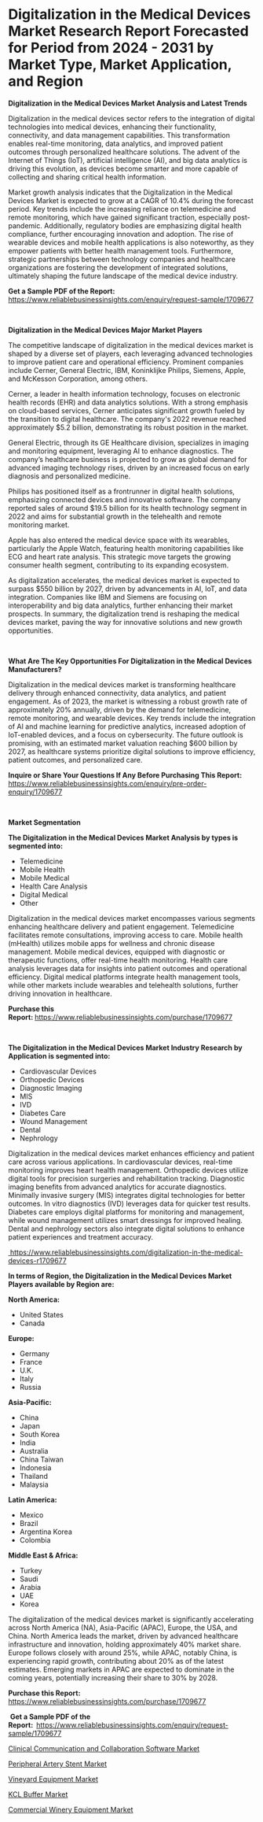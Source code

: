 <p><h1>Digitalization in the Medical Devices Market Research Report Forecasted for Period from 2024 -  2031 by Market Type, Market Application, and Region</h1></p><p><strong>Digitalization in the Medical Devices Market Analysis and Latest Trends</strong></p>
<p><p>Digitalization in the medical devices sector refers to the integration of digital technologies into medical devices, enhancing their functionality, connectivity, and data management capabilities. This transformation enables real-time monitoring, data analytics, and improved patient outcomes through personalized healthcare solutions. The advent of the Internet of Things (IoT), artificial intelligence (AI), and big data analytics is driving this evolution, as devices become smarter and more capable of collecting and sharing critical health information.</p><p>Market growth analysis indicates that the Digitalization in the Medical Devices Market is expected to grow at a CAGR of 10.4% during the forecast period. Key trends include the increasing reliance on telemedicine and remote monitoring, which have gained significant traction, especially post-pandemic. Additionally, regulatory bodies are emphasizing digital health compliance, further encouraging innovation and adoption. The rise of wearable devices and mobile health applications is also noteworthy, as they empower patients with better health management tools. Furthermore, strategic partnerships between technology companies and healthcare organizations are fostering the development of integrated solutions, ultimately shaping the future landscape of the medical device industry.</p></p>
<p><strong>Get a Sample PDF of the Report:&nbsp;</strong> <a href="https://www.reliablebusinessinsights.com/enquiry/request-sample/1709677?utm_campaign=96&utm_medium=2&utm_source=Github&utm_content=ia&utm_term=21102024&utm_id=digitalization-in-the-medical-devices">https://www.reliablebusinessinsights.com/enquiry/request-sample/1709677</a></p>
<p>&nbsp;</p>
<p><strong>Digitalization in the Medical Devices Major Market Players</strong></p>
<p><p>The competitive landscape of digitalization in the medical devices market is shaped by a diverse set of players, each leveraging advanced technologies to improve patient care and operational efficiency. Prominent companies include Cerner, General Electric, IBM, Koninklijke Philips, Siemens, Apple, and McKesson Corporation, among others.</p><p>Cerner, a leader in health information technology, focuses on electronic health records (EHR) and data analytics solutions. With a strong emphasis on cloud-based services, Cerner anticipates significant growth fueled by the transition to digital healthcare. The company's 2022 revenue reached approximately $5.2 billion, demonstrating its robust position in the market.</p><p>General Electric, through its GE Healthcare division, specializes in imaging and monitoring equipment, leveraging AI to enhance diagnostics. The company’s healthcare business is projected to grow as global demand for advanced imaging technology rises, driven by an increased focus on early diagnosis and personalized medicine.</p><p>Philips has positioned itself as a frontrunner in digital health solutions, emphasizing connected devices and innovative software. The company reported sales of around $19.5 billion for its health technology segment in 2022 and aims for substantial growth in the telehealth and remote monitoring market.</p><p>Apple has also entered the medical device space with its wearables, particularly the Apple Watch, featuring health monitoring capabilities like ECG and heart rate analysis. This strategic move targets the growing consumer health segment, contributing to its expanding ecosystem.</p><p>As digitalization accelerates, the medical devices market is expected to surpass $550 billion by 2027, driven by advancements in AI, IoT, and data integration. Companies like IBM and Siemens are focusing on interoperability and big data analytics, further enhancing their market prospects. In summary, the digitalization trend is reshaping the medical devices market, paving the way for innovative solutions and new growth opportunities.</p></p>
<p>&nbsp;</p>
<p><strong>What Are The Key Opportunities For Digitalization in the Medical Devices Manufacturers?</strong></p>
<p><p>Digitalization in the medical devices market is transforming healthcare delivery through enhanced connectivity, data analytics, and patient engagement. As of 2023, the market is witnessing a robust growth rate of approximately 20% annually, driven by the demand for telemedicine, remote monitoring, and wearable devices. Key trends include the integration of AI and machine learning for predictive analytics, increased adoption of IoT-enabled devices, and a focus on cybersecurity. The future outlook is promising, with an estimated market valuation reaching $600 billion by 2027, as healthcare systems prioritize digital solutions to improve efficiency, patient outcomes, and personalized care.</p></p>
<p><strong>Inquire or Share Your Questions If Any Before Purchasing This Report:</strong> <a href="https://www.reliablebusinessinsights.com/enquiry/pre-order-enquiry/1709677?utm_campaign=96&utm_medium=2&utm_source=Github&utm_content=ia&utm_term=21102024&utm_id=digitalization-in-the-medical-devices">https://www.reliablebusinessinsights.com/enquiry/pre-order-enquiry/1709677</a></p>
<p>&nbsp;</p>
<p><strong>Market Segmentation</strong></p>
<p><strong>The Digitalization in the Medical Devices Market Analysis by types is segmented into:</strong></p>
<p><ul><li>Telemedicine</li><li>Mobile Health</li><li>Mobile Medical</li><li>Health Care Analysis</li><li>Digital Medical</li><li>Other</li></ul></p>
<p><p>Digitalization in the medical devices market encompasses various segments enhancing healthcare delivery and patient engagement. Telemedicine facilitates remote consultations, improving access to care. Mobile health (mHealth) utilizes mobile apps for wellness and chronic disease management. Mobile medical devices, equipped with diagnostic or therapeutic functions, offer real-time health monitoring. Health care analysis leverages data for insights into patient outcomes and operational efficiency. Digital medical platforms integrate health management tools, while other markets include wearables and telehealth solutions, further driving innovation in healthcare.</p></p>
<p><strong>Purchase this Report:&nbsp;</strong><a href="https://www.reliablebusinessinsights.com/purchase/1709677?utm_campaign=96&utm_medium=2&utm_source=Github&utm_content=ia&utm_term=21102024&utm_id=digitalization-in-the-medical-devices">https://www.reliablebusinessinsights.com/purchase/1709677</a></p>
<p>&nbsp;</p>
<p><strong>The Digitalization in the Medical Devices Market Industry Research by Application is segmented into:</strong></p>
<p><ul><li>Cardiovascular Devices</li><li>Orthopedic Devices</li><li>Diagnostic Imaging</li><li>MIS</li><li>IVD</li><li>Diabetes Care</li><li>Wound Management</li><li>Dental</li><li>Nephrology</li></ul></p>
<p><p>Digitalization in the medical devices market enhances efficiency and patient care across various applications. In cardiovascular devices, real-time monitoring improves heart health management. Orthopedic devices utilize digital tools for precision surgeries and rehabilitation tracking. Diagnostic imaging benefits from advanced analytics for accurate diagnostics. Minimally invasive surgery (MIS) integrates digital technologies for better outcomes. In vitro diagnostics (IVD) leverages data for quicker test results. Diabetes care employs digital platforms for monitoring and management, while wound management utilizes smart dressings for improved healing. Dental and nephrology sectors also integrate digital solutions to enhance patient experiences and treatment accuracy.</p></p>
<p><a href="https://www.reliablebusinessinsights.com/digitalization-in-the-medical-devices-r1709677?utm_campaign=96&utm_medium=2&utm_source=Github&utm_content=ia&utm_term=21102024&utm_id=digitalization-in-the-medical-devices">&nbsp;https://www.reliablebusinessinsights.com/digitalization-in-the-medical-devices-r1709677</a></p>
<p><strong>In terms of Region, the Digitalization in the Medical Devices Market Players available by Region are:</strong></p>
<p>
    <p> <strong> North America: </strong>
        <ul>
            <li>United States</li>
            <li>Canada</li>
        </ul>
        </p> 
    <p> <strong> Europe: </strong>
        <ul>
            <li>Germany</li>
            <li>France</li>
            <li>U.K.</li>
            <li>Italy</li>
            <li>Russia</li>
        </ul>
        </p> 
    <p> <strong> Asia-Pacific: </strong>
        <ul>
            <li>China</li>
            <li>Japan</li>
            <li>South Korea</li>
            <li>India</li>
            <li>Australia</li>
            <li>China Taiwan</li>
            <li>Indonesia</li>
            <li>Thailand</li>
            <li>Malaysia</li>
        </ul>
        </p> 
    <p> <strong> Latin America: </strong>
        <ul>
            <li>Mexico</li>
            <li>Brazil</li>
            <li>Argentina Korea</li>
            <li>Colombia</li>
        </ul>
        </p> 
    <p> <strong> Middle East & Africa: </strong>
        <ul>
            <li>Turkey</li>
            <li>Saudi</li>
            <li>Arabia</li>
            <li>UAE</li>
            <li>Korea</li>
        </ul>
    </p>
    </p>
<p><p>The digitalization of the medical devices market is significantly accelerating across North America (NA), Asia-Pacific (APAC), Europe, the USA, and China. North America leads the market, driven by advanced healthcare infrastructure and innovation, holding approximately 40% market share. Europe follows closely with around 25%, while APAC, notably China, is experiencing rapid growth, contributing about 20% as of the latest estimates. Emerging markets in APAC are expected to dominate in the coming years, potentially increasing their share to 30% by 2028.</p></p>
<p><strong>Purchase this Report: </strong><a href="https://www.reliablebusinessinsights.com/purchase/1709677?utm_campaign=96&utm_medium=2&utm_source=Github&utm_content=ia&utm_term=21102024&utm_id=digitalization-in-the-medical-devices">https://www.reliablebusinessinsights.com/purchase/1709677</a></p>
<p>&nbsp;<strong>Get a Sample PDF of the Report:&nbsp;&nbsp;</strong><a href="https://www.reliablebusinessinsights.com/enquiry/request-sample/1709677?utm_campaign=96&utm_medium=2&utm_source=Github&utm_content=ia&utm_term=21102024&utm_id=digitalization-in-the-medical-devices">https://www.reliablebusinessinsights.com/enquiry/request-sample/1709677</a></p>
<p><strong></strong></p>
<p><p><a href="https://github.com/HaroldWalker405/Market-Research-Report-List-1/blob/main/clinical-communication-and-collaboration-software-market.md?utm_campaign=96&utm_medium=2&utm_source=Github&utm_content=ia&utm_term=21102024&utm_id=digitalization-in-the-medical-devices">Clinical Communication and Collaboration Software Market</a></p><p><a href="https://www.linkedin.com/pulse/peripheral-artery-stent-market-transformation-comparative-f1bof?utm_campaign=96&utm_medium=2&utm_source=Github&utm_content=ia&utm_term=21102024&utm_id=digitalization-in-the-medical-devices">Peripheral Artery Stent Market</a></p><p><a href="https://issuu.com/reportprime-2/docs/vineyard-equipment-market-size-2030_332ec1922bb2ea?utm_campaign=96&utm_medium=2&utm_source=Github&utm_content=ia&utm_term=21102024&utm_id=digitalization-in-the-medical-devices">Vineyard Equipment Market</a></p><p><a href="https://medium.com/@raymederonmot/booming-kcl-buffer-market-sector-market-analysis-and-growth-projections-till-2031-f8a73ee434ca?utm_campaign=96&utm_medium=2&utm_source=Github&utm_content=ia&utm_term=21102024&utm_id=digitalization-in-the-medical-devices">KCL Buffer Market</a></p><p><a href="https://issuu.com/reportprime-2/docs/commercial-winery-equipment-market-_0e18be8b964fa8?utm_campaign=96&utm_medium=2&utm_source=Github&utm_content=ia&utm_term=21102024&utm_id=digitalization-in-the-medical-devices">Commercial Winery Equipment Market</a></p></p>